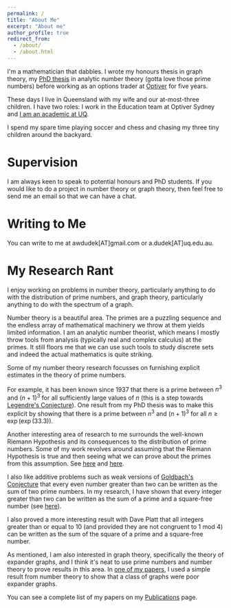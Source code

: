 ```yaml
---
permalink: /
title: "About Me"
excerpt: "About me"
author_profile: true
redirect_from: 
  - /about/
  - /about.html
---
```


I'm a mathematician that dabbles. I wrote my honours thesis in graph theory, my [PhD thesis](https://arxiv.org/abs/1611.07251) in analytic number theory (gotta love those prime numbers) before working as an options trader at [Optiver](https://www.optiver.com/) for five years. 

These days I live in Queensland with my wife and our at-most-three children. I have two roles: I work in the Education team at Optiver Sydney and [I am an academic at UQ](https://smp.uq.edu.au/profile/13577/adrian-dudek). 

I spend my spare time playing soccer and chess and chasing my three tiny children around the backyard.

Supervision
======

I am always keen to speak to potential honours and PhD students. If you would like to do a project in number theory or graph theory, then feel free to send me an email so that we can have a chat.

Writing to Me
======
You can write to me at awdudek[AT]gmail.com or a.dudek[AT]uq.edu.au.

My Research Rant
======

I enjoy working on problems in number theory, particularly anything to do with the distribution of prime numbers, and graph theory, particularly anything to do with the spectrum of a graph. 

Number theory is a beautiful area. The primes are a puzzling sequence and the endless array of mathematical machinery we throw at them yields limited information. I am an analytic number theorist, which means I mostly throw tools from analysis (typically real and complex calculus) at the primes. It still floors me that we can use such tools to study discrete sets and indeed the actual mathematics is quite striking. 

Some of my number theory research focusses on furnishing explicit estimates in the theory of prime numbers. 

For example, it has been known since 1937 that there is a prime between $n^3$ and $(n+1)^3$ for all sufficiently large values of $n$ (this is a step towards [Legendre's Conjecture](https://en.wikipedia.org/wiki/Legendre%27s_conjecture#:~:text=Legendre's%20conjecture%2C%20proposed%20by%20Adrien,neither%20been%20proved%20nor%20disproved.)). One result from my PhD thesis was to make this explicit by showing that there is a prime between $n^3$ and $(n+1)^3$ for all $n \geq \exp(\exp(33.3))$. 

Another interesting area of research to me surrounds the well-known Riemann Hypothesis and its consequences to the distribution of prime numbers. Some of my work revolves around assuming that the Riemann Hypothesis is true and then seeing what we can prove about the primes from this assumption. See [here](http://www.worldscientific.com/doi/abs/10.1142/S1793042115500426?src=recsys) and [here](http://arxiv.org/abs/1503.05403).

I also like additive problems such as weak versions of [Goldbach's Conjecture](https://en.wikipedia.org/wiki/Goldbach%27s_conjecture) that every even number greater than two can be written as the sum of two prime numbers. In my research, I have shown that every integer greater than two can be written as the sum of a prime and a square-free number (see [here](https://arxiv.org/abs/1410.7459)). 

I also proved a more interesting result with Dave Platt that all integers greater than or equal to 10 (and provided they are not congruent to 1 mod 4) can be written as the sum of the square of a prime and a square-free number.

As mentioned, I am also interested in graph theory, specifically the theory of expander graphs, and I think it's neat to use prime numbers and number theory to prove results in this area. In [one of my papers](http://arxiv.org/abs/1412.3531), I used a simple result from number theory to show that a class of graphs were poor expander graphs. 

You can see a complete list of my papers on my [Publications](https://awdudek.github.io/publications/) page. 


